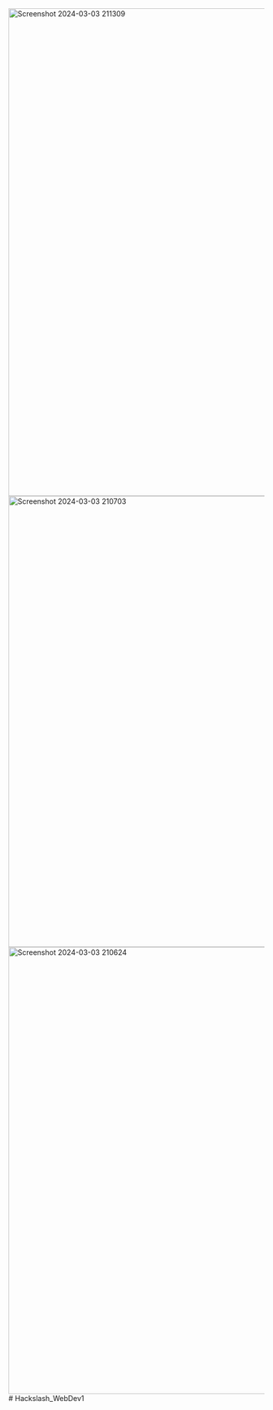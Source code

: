 <img width="960" alt="Screenshot 2024-03-03 211309" src="https://github.com/bhargavi1045/Hackslash_WebDev1/assets/158585657/4465c202-b0e0-415f-a314-433ad9ad76af">
<img width="888" alt="Screenshot 2024-03-03 210703" src="https://github.com/bhargavi1045/Hackslash_WebDev1/assets/158585657/349d86b0-6a3b-4ace-b938-b65a6d081dbd">
<img width="880" alt="Screenshot 2024-03-03 210624" src="https://github.com/bhargavi1045/Hackslash_WebDev1/assets/158585657/f4198126-ed27-456c-a2c8-26f7849f36af">
# Hackslash_WebDev1
